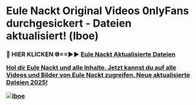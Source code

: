 # Eule Nackt Original Videos 0nlyFans durchgesickert - Dateien aktualisiert! (lboe)

<h3>🔴 HIER KLICKEN 🌐==►► <a href="https://tinyurl.com/h6vf6nb8" rel="nofollow">Eule Nackt Aktualisierte Dateien

Hol dir Eule Nackt und alle Inhalte. Jetzt kannst du auf alle Videos und Bilder von Eule Nackt zugreifen. Neue aktualisierte Dateien 2025!

[![lboe](https://i.imgur.com/sD4kR3V.gif)](https://tinyurl.com/h6vf6nb8)
